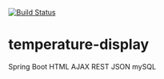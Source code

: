 [![Build Status](https://travis-ci.org/VadimSharomov/temperature-display.svg?branch=master)](https://travis-ci.org/VadimSharomov/temperature-display)

# temperature-display
Spring Boot HTML AJAX REST JSON mySQL

